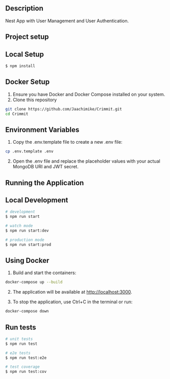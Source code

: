 ## Description

Nest App with User Management and User Authentication.

## Project setup

## Local Setup

```bash
$ npm install
```

## Docker Setup

1. Ensure you have Docker and Docker Compose installed on your system.
2. Clone this repository

```bash
git clone https://github.com/Jaachimike/Crimmit.git
cd Crimmit
```

## Environment Variables

1. Copy the .env.template file to create a new .env file:

```bash
cp .env.template .env
```

2. Open the .env file and replace the placeholder values with your actual MongoDB URI and JWT secret.

## Running the Application

## Local Development

```bash
# development
$ npm run start

# watch mode
$ npm run start:dev

# production mode
$ npm run start:prod
```

## Using Docker

1. Build and start the containers:

```bash
docker-compose up --build
```

2. The application will be available at [http://localhost:3000](http://localhost:3000).

3. To stop the application, use Ctrl+C in the terminal or run:

```bash
docker-compose down
```

## Run tests

```bash
# unit tests
$ npm run test

# e2e tests
$ npm run test:e2e

# test coverage
$ npm run test:cov
```
